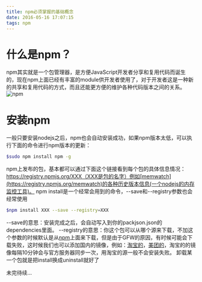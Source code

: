 ```yaml
---
title: npm必须掌握的基础概念
date: 2016-05-16 17:07:15
tags: npm
---
```


# 什么是npm？

npm其实就是一个包管理器，是方便JavaScript开发者分享和复用代码而诞生的，现在npm上面已经有丰富的module供开发者使用了，对于开发者这是一种新的共享和复用代码的方式，而且还能更方便的维护各种代码版本之间的关系。
![npm](https://docs.npmjs.com/images/npm.svg)

# 安装npm

一般只要安装nodejs之后，npm也会自动安装成功，如果npm版本太低，可以执行下面的命令进行npm版本的更新：
``` bash
$sudo npm install npm -g
``` 
npm上发布的包，基本都可以通过下面这个链接看到每个包的具体信息情况：
https://registry.npmjs.org/XXX（XXX是包的名字）例如[memwatch](https://registry.npmjs.org/memwatch)的各种历史版本信息(一个nodejs的内存监控工具)。
npm install是一个经常会用到的命令，--save和--registry参数也会经常使用
``` bash
$npm install XXX --save --registry=XXX
``` 
--save的意思：安装完成之后，会自动写入到你的packjson.json的dependencies里面。
--registry的意思：你这个包可以从哪个源来下载，不加这个参数的时候默认是从[npm](https://www.npmjs.com/)上面来下载，但是由于GFW的原因，有时候可能会下载失败，这时候我们也可以添加国内的镜像，例如：[淘宝的](https://npm.taobao.org/)，[美团的](http://npm.sankuai.com/)，淘宝的的镜像每隔10分钟会与官方服务器同步一次，用淘宝的源一般不会安装失败。
卸载某一个包就是把install换成uninstall就好了

未完待续...


